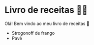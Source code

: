 # Livro de receitas :man_cook: #

Olá! Bem vindo ao meu livro de receitas :wave:

- Strogonoff de frango
- Pavê
